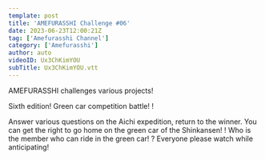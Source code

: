 ```yaml
---
template: post
title: 'AMEFURASSHI Challenge #06'
date: 2023-06-23T12:00:21Z
tag: ['Amefurasshi Channel']
category: ['Amefurasshi']
author: auto 
videoID: Ux3ChKimYOU
subTitle: Ux3ChKimYOU.vtt
---
```

AMEFURASSHI challenges various projects!

Sixth edition!
Green car competition battle! !

Answer various questions on the Aichi expedition, return to the winner. You can get the right to go home on the green car of the Shinkansen! ! Who is the member who can ride in the green car! ? Everyone please watch while anticipating!